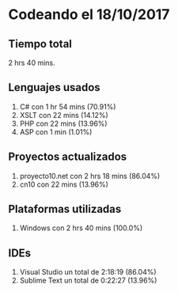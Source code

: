 # Codeando el 18/10/2017

## Tiempo total
2 hrs 40 mins.

## Lenguajes usados
1. C# con 1 hr 54 mins (70.91%)
1. XSLT con 22 mins (14.12%)
1. PHP con 22 mins (13.96%)
1. ASP con 1 min (1.01%)

## Proyectos actualizados
1. proyecto10.net con 2 hrs 18 mins (86.04%)
1. cn10 con 22 mins (13.96%)

## Plataformas utilizadas
1. Windows con 2 hrs 40 mins (100.0%)

## IDEs
1. Visual Studio un total de 2:18:19 (86.04%)
1. Sublime Text un total de 0:22:27 (13.96%)
